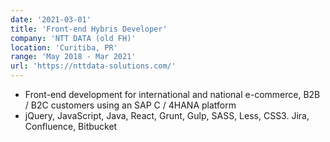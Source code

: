 ```yaml
---
date: '2021-03-01'
title: 'Front-end Hybris Developer'
company: 'NTT DATA (old FH)'
location: 'Curitiba, PR'
range: 'May 2018 - Mar 2021'
url: 'https://nttdata-solutions.com/'
---
```


- Front-end development for international and national e-commerce, B2B / B2C customers using an SAP C / 4HANA platform
- jQuery, JavaScript, Java, React, Grunt, Gulp, SASS, Less, CSS3. Jira, Confluence, Bitbucket
